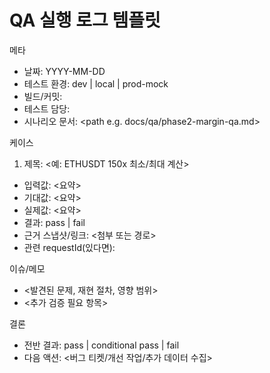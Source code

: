 # QA 실행 로그 템플릿

메타
- 날짜: YYYY-MM-DD
- 테스트 환경: dev | local | prod-mock
- 빌드/커밋: <hash or tag>
- 테스트 담당: <name>
- 시나리오 문서: <path e.g. docs/qa/phase2-margin-qa.md>

케이스
1) 제목: <예: ETHUSDT 150x 최소/최대 계산>
- 입력값: <요약>
- 기대값: <요약>
- 실제값: <요약>
- 결과: pass | fail
- 근거 스냅샷/링크: <첨부 또는 경로>
- 관련 requestId(있다면): <uuid>

이슈/메모
- <발견된 문제, 재현 절차, 영향 범위>
- <추가 검증 필요 항목>

결론
- 전반 결과: pass | conditional pass | fail
- 다음 액션: <버그 티켓/개선 작업/추가 데이터 수집>

